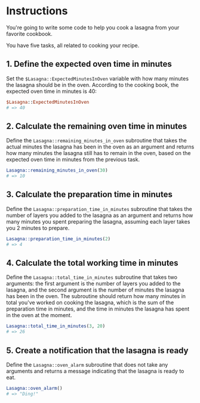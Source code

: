 # Instructions

You're going to write some code to help you cook a lasagna from your favorite cookbook.

You have five tasks, all related to cooking your recipe.

## 1. Define the expected oven time in minutes

Set the `$Lasagna::ExpectedMinutesInOven` variable with how many minutes the lasagna should be in the oven. According to the cooking book, the expected oven time in minutes is 40:

```perl
$Lasagna::ExpectedMinutesInOven
# => 40
```

## 2. Calculate the remaining oven time in minutes

Define the `Lasagna::remaining_minutes_in_oven` subroutine that takes the actual minutes the lasagna has been in the oven as an argument and returns how many minutes the lasagna still has to remain in the oven, based on the expected oven time in minutes from the previous task.

```perl
Lasagna::remaining_minutes_in_oven(30)
# => 10
```

## 3. Calculate the preparation time in minutes

Define the `Lasagna::preparation_time_in_minutes` subroutine that takes the number of layers you added to the lasagna as an argument and returns how many minutes you spent preparing the lasagna, assuming each layer takes you 2 minutes to prepare.

```perl
Lasagna::preparation_time_in_minutes(2)
# => 4
```

## 4. Calculate the total working time in minutes

Define the `Lasagna::total_time_in_minutes` subroutine that takes two arguments: the first argument is the number of layers you added to the lasagna, and the second argument is the number of minutes the lasagna has been in the oven. The subroutine should return how many minutes in total you've worked on cooking the lasagna, which is the sum of the preparation time in minutes, and the time in minutes the lasagna has spent in the oven at the moment.

```perl
Lasagna::total_time_in_minutes(3, 20)
# => 26
```

## 5. Create a notification that the lasagna is ready

Define the `Lasagna::oven_alarm` subroutine that does not take any arguments and returns a message indicating that the lasagna is ready to eat.

```perl
Lasagna::oven_alarm()
# => "Ding!"
```
